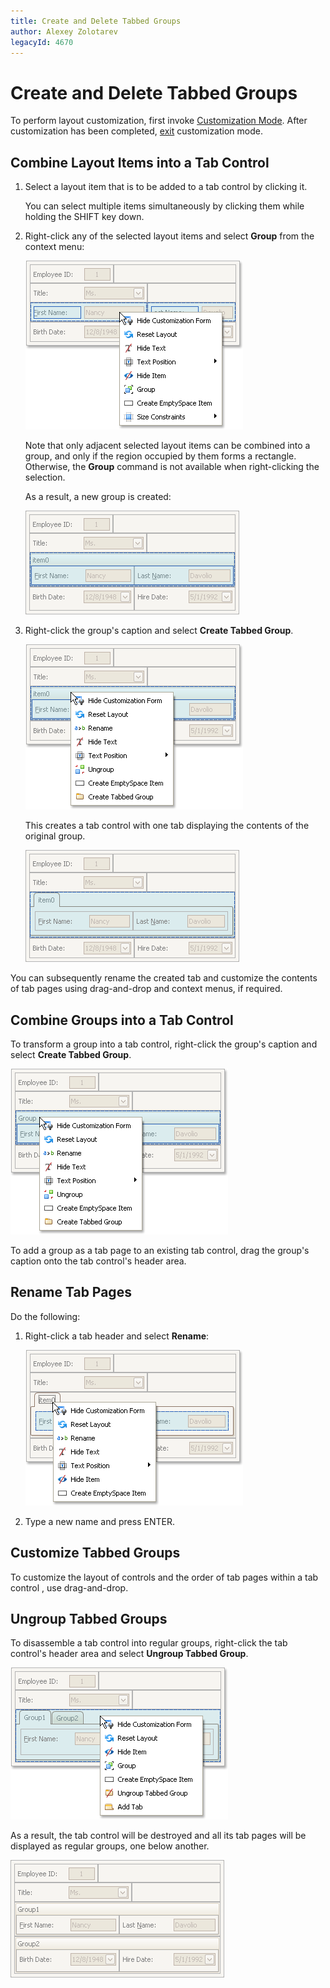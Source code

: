 ```yaml
---
title: Create and Delete Tabbed Groups
author: Alexey Zolotarev
legacyId: 4670
---
```

# Create and Delete Tabbed Groups
To perform layout customization, first invoke [Customization Mode](start-layout-customization.md). After customization has been completed, [exit](finish-layout-customization.md) customization mode.

## Combine Layout Items into a Tab Control
1. Select a layout item that is to be added to a tab control by clicking it.
	
	You can select multiple items simultaneously by clicking them while holding the SHIFT key down.
2. Right-click any of the selected layout items and select **Group** from the context menu:
	
	![EU_XtraLayout_LayoutControl_SelectedItems_Menu](../../../images/img7643.png)
	
	Note that only adjacent selected layout items can be combined into a group, and only if the region occupied by them forms a rectangle. Otherwise, the **Group** command is not available when right-clicking the selection.
	
	As a result, a new group is created:
	
	![EU_XtraLayout_LayoutControl_NewGroup](../../../images/img7647.png)
3. Right-click the group's caption and select **Create Tabbed Group**.
	
	![EU_XtraLayout_LayoutControl_NewGroup_ContextMenu](../../../images/img7649.png)
	
	This creates a tab control with one tab displaying the contents of the original group.
	
	![EU_XtraLayout_LayoutControl_NewGroup_NewTabbedGroup](../../../images/img7650.png)

You can subsequently rename the created tab and customize the contents of tab pages using drag-and-drop and context menus, if required.

## Combine Groups into a Tab Control
To transform a group into a tab control, right-click the group's caption and select **Create Tabbed Group**.

![EU_XtraLayout_LayoutControl_Group_ContextMenu](../../../images/img7648.png)

To add a group as a tab page to an existing tab control, drag the group's caption onto the tab control's header area.

## Rename Tab Pages
Do the following:
1. Right-click a tab header and select **Rename**:
	
	![EU_XtraLayout_LayoutControl_NewTab_ContextMenu](../../../images/img7651.png)
2. Type a new name and press ENTER.

## Customize Tabbed Groups
To customize the layout of controls and the order of tab pages within a tab control , use drag-and-drop.

## Ungroup Tabbed Groups
To disassemble a tab control into regular groups, right-click the tab control's header area and select **Ungroup Tabbed Group**.

![EU_XtraLayout_LayoutControl_TabbedGroup_ContextMenu](../../../images/img7652.png)

As a result, the tab control will be destroyed and all its tab pages will be displayed as regular groups, one below another.

![EU_XtraLayout_LayoutControl_TabbedGroup_Disassemble](../../../images/img7653.png)
